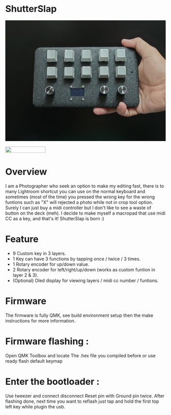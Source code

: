 # ShutterSlap

![image](https://github.com/fyrus7/ShutterSlap/blob/main/image/SS1.jpg)

<img src="https://github.com/fyrus7/ShutterSlap/blob/main/image/SS2.jpg" width="50%" height="50%" align="center">

# Overview
I am a Photographer who seek an option to make my editing fast, there is to many Lightroom shortcut you can use on the normal keyboard and sometimes (most of the time) you pressed the wrong key for the wrong funtions such as "X" will rejected a photo while not in crop tool option. Surely I can just buy a midi controller but I don't like to see a waste of button on the deck (meh). I decide to make myself a macropad that use midi CC as a key, and that's it! ShutterSlap is born :)

# Feature
* 9 Custom key in 3 layers.
* 1 Key can have 3 functions by tapping once / twice / 3 times.
* 1 Rotary encoder for up/down value.
* 2 Rotary encoder for left/right/up/down (works as custom funtion in layer 2 & 3).
* (Optional) Oled display for viewing layers / midi cc number / funtions.

# Firmware
The firmware is fully QMK, see build environment setup then the make instructions for more information.

# Firmware flashing :
Open QMK Toolbox and locate The .hex file you compiled before or use ready flash default keymap

# Enter the bootloader :
Use tweezer and connect disconnect Reset pin with Ground pin twice.
After flashing done, next time you want to reflash just tap and hold the first top left key while plugin the usb.
